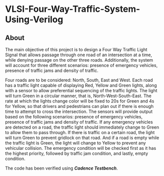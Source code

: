# VLSI-Four-Way-Traffic-System-Using-Verilog

## About

The main objective of this project is to design a Four Way Traffic Light Signal that allows passage through one road of an intersection at a time, while denying passage on the other three roads. Additionally, the system will account for three different scenarios: presence of emergency vehicles, presence of traffic jams and density of traffic.

Four roads are to be considered: North, South, East and West. Each road has a traffic light capable of displaying Red, Yellow and Green lights, along with a sensor to allow preferential sequencing of the traffic lights. The light will turn Green in a circular manner, that is, North-West-South-East. The rate at which the lights change color will be fixed to 20s for Green and 4s for Yellow, so that drivers and pedestrians can plan out if there is enough time to attempt to cross the intersection. The sensors will provide output based on the following scenarios: presence of emergency vehicles, presence of traffic jams and density of traffic. If any emergency vehicles are detected on a road, the traffic light should immediately change to Green to allow them to pass through. If there is traffic on a certain road, the light will turn Green to prevent gridlock on that road. And if a road is empty while the traffic light is Green, the light will change to Yellow to prevent any vehicular collision. The emergency condition will be checked first as it has the highest priority, followed by traffic jam condition, and lastly, empty condition.

The code has been verified using ***Cadence Testbench***.
